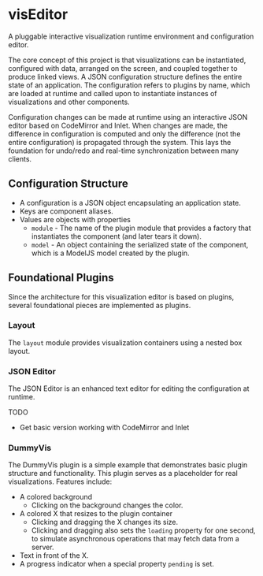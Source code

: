 # visEditor

A pluggable interactive visualization runtime environment and configuration editor.

The core concept of this project is that visualizations can be instantiated,
configured with data, arranged on the screen, and coupled together to produce
linked views. A JSON configuration structure defines the entire state of an
application. The configuration refers to plugins by name, which are loaded
at runtime and called upon to instantiate instances of visualizations and other
components.

Configuration changes can be made at runtime using an interactive JSON editor
based on CodeMirror and Inlet. When changes are made, the difference in configuration
is computed and only the difference (not the entire configuration) is propagated
through the system. This lays the foundation for undo/redo and real-time
synchronization between many clients.

## Configuration Structure

 * A configuration is a JSON object encapsulating an application state.
 * Keys are component aliases.
 * Values are objects with properties
   * `module` - The name of the plugin module that provides a factory
     that instantiates the component (and later tears it down).
   * `model` - An object containing the serialized state of the component,
     which is a ModelJS model created by the plugin.

## Foundational Plugins

Since the architecture for this visualization editor is based on plugins,
several foundational pieces are implemented as plugins.

### Layout

The `layout` module provides visualization containers using a nested box layout.

### JSON Editor

The JSON Editor is an enhanced text editor for editing the configuration at runtime.

TODO

 * Get basic version working with CodeMirror and Inlet

### DummyVis

The DummyVis plugin is a simple example that demonstrates basic plugin structure
and functionality. This plugin serves as a placeholder for real visualizations.
Features include:

 * A colored background
   * Clicking on the background changes the color.
 * A colored X that resizes to the plugin container
   * Clicking and dragging the X changes its size.
   * Clicking and dragging also sets the `loading` property for one second, to 
   simulate asynchronous operations that may fetch data from a server.
 * Text in front of the X.
 * A progress indicator when a special property `pending` is set.

